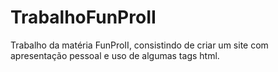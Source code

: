 # TrabalhoFunProII
Trabalho da matéria FunProII, consistindo de criar um site com apresentação pessoal e uso de algumas tags html.

